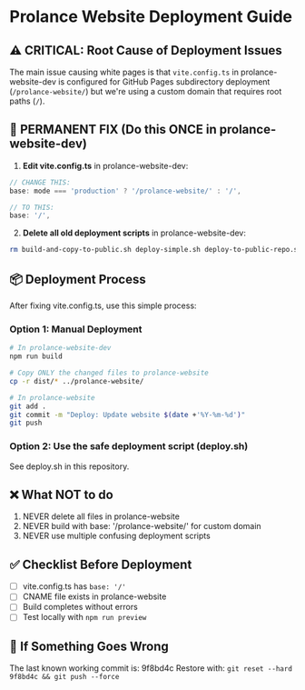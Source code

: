 # Prolance Website Deployment Guide

## ⚠️ CRITICAL: Root Cause of Deployment Issues

The main issue causing white pages is that `vite.config.ts` in prolance-website-dev is configured for GitHub Pages subdirectory deployment (`/prolance-website/`) but we're using a custom domain that requires root paths (`/`).

## 🔧 PERMANENT FIX (Do this ONCE in prolance-website-dev)

1. **Edit vite.config.ts** in prolance-website-dev:
```typescript
// CHANGE THIS:
base: mode === 'production' ? '/prolance-website/' : '/',

// TO THIS:
base: '/',
```

2. **Delete all old deployment scripts** in prolance-website-dev:
```bash
rm build-and-copy-to-public.sh deploy-simple.sh deploy-to-public-repo.sh
```

## 📦 Deployment Process

After fixing vite.config.ts, use this simple process:

### Option 1: Manual Deployment
```bash
# In prolance-website-dev
npm run build

# Copy ONLY the changed files to prolance-website
cp -r dist/* ../prolance-website/

# In prolance-website
git add .
git commit -m "Deploy: Update website $(date +'%Y-%m-%d')"
git push
```

### Option 2: Use the safe deployment script (deploy.sh)
See deploy.sh in this repository.

## ❌ What NOT to do

1. NEVER delete all files in prolance-website
2. NEVER build with base: '/prolance-website/' for custom domain
3. NEVER use multiple confusing deployment scripts

## ✅ Checklist Before Deployment

- [ ] vite.config.ts has `base: '/'`
- [ ] CNAME file exists in prolance-website
- [ ] Build completes without errors
- [ ] Test locally with `npm run preview`

## 🚨 If Something Goes Wrong

The last known working commit is: 9f8bd4c
Restore with: `git reset --hard 9f8bd4c && git push --force`